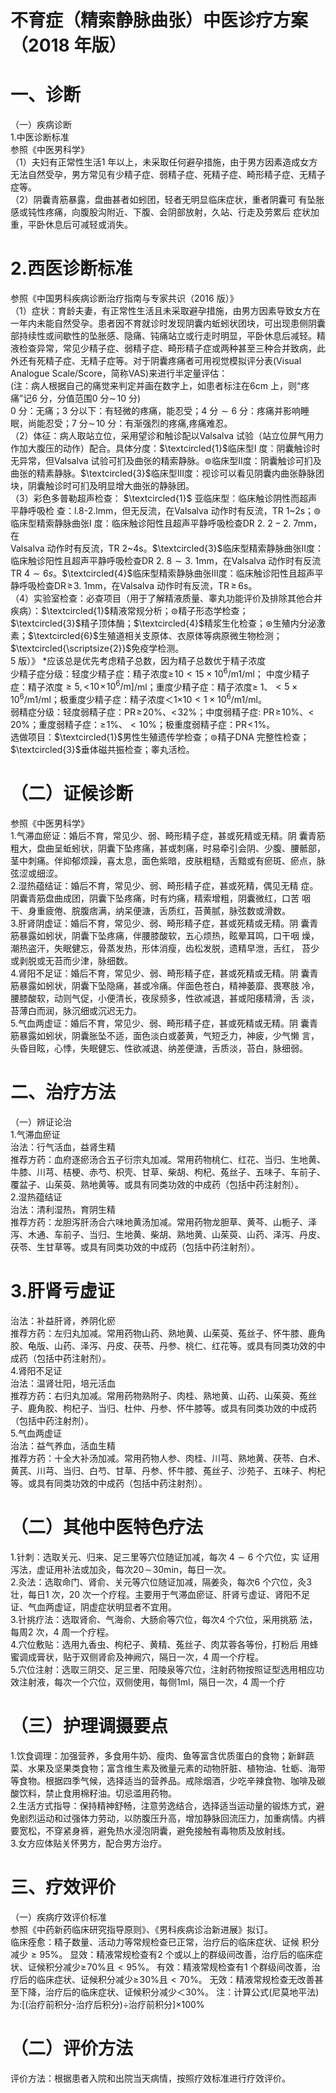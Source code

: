 # 不育症（精索静脉曲张）中医诊疗方案 （2018 年版）  
# 一、诊断  
（一）疾病诊断  
1.中医诊断标准  
参照《中医男科学》  
（1）夫妇有正常性生活1 年以上，未采取任何避孕措施，由于男方因素造成女方无法自然受孕，男方常见有少精子症、弱精子症、死精子症、畸形精子症、无精子症等。  
（2）阴囊青筋暴露，盘曲甚者如蚓团，轻者无明显临床症状，重者阴囊可 有坠胀感或钝性疼痛，向腹股沟附近、下腹、会阴部放射，久站、行走及劳累后 症状加重，平卧休息后可减轻或消失。  
# 2.西医诊断标准  
参照《中国男科疾病诊断治疗指南与专家共识（2016 版）》  
（1）症状：育龄夫妻，有正常性生活且未采取避孕措施，由男方因素导致女方在一年内未能自然受孕。患者因不育就诊时发现阴囊内蚯蚓状团块，可出现患侧阴囊部持续性或间歇性的坠胀感、隐痛、钝痛站立或行走时明显，平卧休息后减轻。精液检查异常，常见少精子症、弱精子症、畸形精子症或两种甚至三种合并致病，此外还有死精子症、无精子症等。对于阴囊疼痛者可用视觉模拟评分表(Visual Analogue Scale/Score，简称VAS)来进行半定量评估：  
(注：病人根据自己的痛觉来判定并画在数字上，如患者标注在6cm 上，则“疼痛”记6 分，分值范围0 分$\sim\!10$ 分)  
0 分：无痛；3 分以下：有轻微的疼痛，能忍受；4 分${\sim}6$ 分：疼痛并影响睡眠，尚能忍受；7 分$\sim\!10$ 分：有渐强烈的疼痛,疼痛难忍。  
（2）体征：病人取站立位，采用望诊和触诊配以Valsalva 试验（站立位屏气用力作加大腹压的动作）配合。具体分度：$\textcircled{1}$临床型I 度：阴囊触诊时无异常，但Valsalva 试验可扪及曲张的精索静脉。$\circledcirc$临床型Ⅱ度：阴囊触诊可扪及曲张的精素静脉。$\textcircled{3}$临床型Ⅲ度：视诊可以看见阴囊内曲张静脉团块，阴囊触诊时可扪及明显增大曲张的静脉团。  
（3）彩色多普勒超声检查： $\textcircled{1}$ 亚临床型：临床触诊阴性而超声平静呼吸检 查：l.8-2.lmm，但无反流，在Valsalva 动作时有反流，TR 1\~2s；$\circledcirc$临床型精索静脉曲张I 度：临床触诊阳性且超声平静呼吸检查DR $2.\ 2{-}2.\ 7\mathrm{mm}$，在  
Valsalva 动作时有反流，TR 2\~4s。$\textcircled{3}$临床型精索静脉曲张Ⅱ度：临床触诊阳性且超声平静呼吸检查DR $2.\ 8{\sim}3.\ 1\mathrm{mm}$，在Valsalva 动作时有反流TR $4{\sim}6s$。$\textcircled{4}$临床型精索静脉曲张Ⅲ度：临床触诊阳性且超声平静呼吸检查$\mathrm{DR}\!\geqslant\!3.\ \mathrm{1mm}$，在Valsalva 动作时有反流，$\mathrm{TR}\!\!\geqslant\!\!6\mathrm{s}$。  
（4）实验室检查：必查项目（用于了解精液质量、睾丸功能评价及排除其他合并疾病）：$\textcircled{1}$精液常规分析；$\circledcirc$精子形态学检查；$\textcircled{3}$精子顶体酶；$\textcircled{4}$精浆生化检查；$\circledast$生殖内分泌激素；$\textcircled{6}$生殖道相关支原体、衣原体等病原微生物检测；$\textcircled{\scriptsize{2}}$免疫学检测。  
5 版）》
\*应该总是优先考虑精子总数，因为精子总数优于精子浓度  
少精子症分级：轻度少精子症：精子浓度$\geqslant\!10$${<}15\times10^{6}/\mathrm{m}1$/ml； 中度少精子症：精子浓度${\geqslant}5,<\!10\!\times\!10^{6}/\mathrm{m}]$/ml；重度少精子症：精子浓度≥ $1$、${<}5\times10^{6}/\mathrm{m}1$/ml；极重度少精子症：精子浓度＜1×10${<}1\times10^{6}/\mathrm{m}1$/ml。  
弱精症分级：轻度弱精子症：$\mathrm{PR}\!\geqslant\!20\%$、$<\!32\%$；中度弱精子症: $\mathrm{PR}\!\geqslant\!10\%$、$<\!20\%$；重度弱精子症：$\geqslant\!1\%$、${<}10\%$；极重度弱精子症：$\mathrm{PR}\!<\!1\%$。  
选做项目：$\textcircled{1}$男性生殖遗传学检查；$\circledcirc$精子DNA 完整性检查；$\textcircled{3}$垂体磁共振检查；睾丸活检。  
# （二）证候诊断  
参照《中医男科学》  
1.气滞血瘀证：婚后不育，常见少、弱、畸形精子症，甚或死精或无精。阴 囊青筋粗大，盘曲呈蚯蚓状，阴囊下坠疼痛，甚或刺痛，时易牵引会阴、少腹、腰骶部，茎中刺痛。伴抑郁烦躁，喜太息，面色紫暗，皮肤粗糙，舌黯或有瘀斑、瘀点，脉弦涩或细涩。  
2.湿热蕴结证：婚后不育，常见少、弱、畸形精子症，甚或死精，偶见无精 症。阴囊青筋盘曲成团，阴囊下坠疼痛，时有灼痛，精索增粗，阴囊微红，口苦 咽干、身重疲倦、脘腹痞满，纳呆便溏，舌质红，苔黄腻，脉弦数或滑数。  
3.肝肾阴虚证：婚后不育，常见少、弱、畸形精子症，甚或死精或无精。阴 囊青筋暴露如蚓状，阴囊下坠疼痛，伴腰膝酸软，五心烦热，眩晕耳鸣，口干咽 燥，潮热盗汗，失眠健忘，骨蒸发热，形体消瘦，齿松发脱，遗精早泄，舌红， 苔少或剥脱或无苔而少津，脉细数。  
4.肾阳不足证：婚后不育，常见少、弱、畸形精子症，甚或死精或无精。阴 囊青筋暴露如蚓状，阴囊下坠隐痛，甚或冷痛。伴面色苍白，精神萎靡、畏寒肢 冷，腰膝酸软，动则气促，小便清长，夜尿频多，性欲减退，甚或阳痿精滑，舌 淡，苔薄白而润，脉沉细或沉迟无力。  
5.气血两虚证：婚后不育，常见少、弱、畸形精子症，甚或死精或无精。阴 囊青筋暴露如蚓状，阴囊胀坠不适，面色淡白或萎黄，气短乏力，神疲，少气懒 言，头昏目眩，心悸，失眠健忘、性欲减退、纳差便溏，舌质淡，苔白，脉细弱。  
# 二、治疗方法  
（一）辨证论治  
1.气滞血瘀证  
治法：行气活血，益肾生精  
推荐方药：血府逐瘀汤合五子衍宗丸加减。常用药物桃仁、红花、当归、生地黄、牛膝、川芎、桔梗、赤芍、枳壳、甘草、柴胡、枸杞、菟丝子、五味子、车前子、覆盆子、山茱萸、熟地黄等。或具有同类功效的中成药（包括中药注射剂）。  
2.湿热蕴结证  
治法：清利湿热，育阴生精  
推荐方药：龙胆泻肝汤合六味地黄汤加减。常用药物龙胆草、黄芩、山栀子、泽泻、木通、车前子、当归、生地黄、柴胡、熟地黄、山茱萸、山药、泽泻、丹皮、茯苓、生甘草等。或具有同类功效的中成药（包括中药注射剂）。  
# 3.肝肾亏虚证  
治法：补益肝肾，养阴化瘀  
推荐方药：左归丸加减。常用药物山药、熟地黄、山茱萸、菟丝子、怀牛膝、鹿角胶、龟版、山药、泽泻、丹皮、茯苓、丹参、桃仁、红花等。或具有同类功效的中成药（包括中药注射剂）。  
4.肾阳不足证  
治法：温肾壮阳，培元活血  
推荐方药：右归丸加减。常用药物熟附子、肉桂、熟地黄、山药、山茱萸、菟丝子、鹿角胶、枸杞子、当归、杜仲、丹参、怀牛膝等。或具有同类功效的中成药（包括中药注射剂）。  
5.气血两虚证  
治法：益气养血，活血生精  
推荐方药：十全大补汤加减。常用药物人参、肉桂、川芎、熟地黄、茯苓、白术、黄芪、川芎、当归、白芍、甘草、丹参、怀牛膝、菟丝子、沙苑子、五味子、枸杞等。或具有同类功效的中成药（包括中药注射剂）。  
# （二）其他中医特色疗法  
1.针刺：选取关元、归来、足三里等穴位随证加减，每次 $4{\sim}6$  个穴位，实 证用泻法，虚证用补法或加灸，每次$20\!\sim\!30\mathrm{min}$，每日一次。  
2.灸法：选取命门、肾俞、关元等穴位随证加减，隔姜灸，每次6 个穴位，灸3 壮，每日1 次，20 次一个疗程。主要用于气滞血瘀证、肝肾亏虚证、肾阳不足证、气血两虚证，阴虚症状明显者不宜用。  
3.针挑疗法：选取肾俞、气海俞、大肠俞等穴位，每次4 个穴位，采用挑筋 法，每周2 次，4 周一个疗程。  
4.穴位敷贴：选用九香虫、枸杞子、黄精、菟丝子、肉苁蓉各等份，打粉后 用蜂蜜调成膏状，贴于双侧肾俞及神阙穴，隔日一次，4 周一个疗程。  
5.穴位注射：选取三阴交、足三里、阳陵泉等穴位，注射药物按照证型选用相应功效注射液，每次一个穴位，双侧使用，每侧1ml，隔日一次，4 周一个疗  
# （三）护理调摄要点  
1.饮食调理：加强营养，多食用牛奶、瘦肉、鱼等富含优质蛋白的食物；新鲜蔬菜、水果及坚果类食物；富含维生素及微量元素的动物肝脏、植物油、牡蛎、海带等食物。根据四季气候，选择适当的营养品。戒除烟酒，少吃辛辣食物、咖啡及碳酸饮料，禁止食用棉籽油。切忌滥用药物。  
2.生活方式指导：保持精神舒畅，注意劳逸结合，选择适当运动量的锻炼方式，避免剧烈运动和过强体力劳动，以防腹压升高，增加静脉回流压力，加重病情。内裤要宽松，不穿紧身裤，避免热水浸泡阴囊，避免接触有毒物质及放射线。  
3.女方应体贴关怀男方，配合男方治疗。  
# 三、疗效评价  
（一）疾病疗效评价标准  
参照《中药新药临床研究指导原则》、《男科疾病诊治新进展》拟订。  
临床痊愈：精子数量、活动力等常规检查已正常，治疗后的临床症状、证候 积分减少${\geqslant}95\%$。 显效：精液常规检查有2 个或以上的群级间改善，治疗后的临床症状、证候积分减少$\geqslant\!70\%$且${<}95\%$。 有效：精液常规检查有1 个群级间改善，治疗后的临床症状、证候积分减少$\geqslant\!30\%$且${<}70\%$。 无效：精液常规检查无改善甚至下降，治疗后的临床症状、证候积分减少＜$30\%$。 注：计算公式(尼莫地平法)为:[(治疗前积分-治疗后积分)÷治疗前积分]$\times100\%$  
# （二）评价方法  
评价方法：根据患者入院和出院当天病情，按照疗效标准进行疗效评价。  
